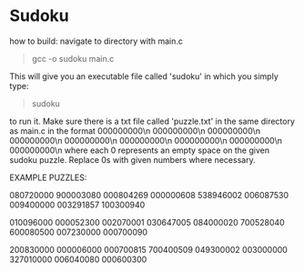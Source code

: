 # Sudoku

how to build:
  navigate to directory with main.c
  >gcc -o sudoku main.c
  
  This will give you an executable file called 'sudoku' in which you simply type:
  >sudoku
  
  to run it. Make sure there is a txt file called 'puzzle.txt' in the same directory as main.c in the format
  000000000\n
  000000000\n
  000000000\n
  000000000\n
  000000000\n
  000000000\n
  000000000\n
  000000000\n
  000000000\n
  where each 0 represents an empty space on the given sudoku puzzle. Replace 0s with given numbers where necessary.
  
EXAMPLE PUZZLES:
  
080720000
900003080
000804269
000000608
538946002
006087530
009400000
003291857
100300940 

010096000
000052300
002070001
030647005
084000020
700528040
600080500
007230000
000700090

200830000
000006000
000700815
700400509
049300002
003000000
327010000
006040080
000600300
